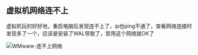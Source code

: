 ## 虚拟机网络连不上


虚拟机玩的好好地，重启电脑后发现连不上了，ip也ping不通了，查看网络连接时发现多了一个，应该是安装了WAL导致了，禁用这个网络就OK了

![WMware-连不上网络](https://img2022.cnblogs.com/blog/999484/202209/999484-20220925122730931-963461055.png)


